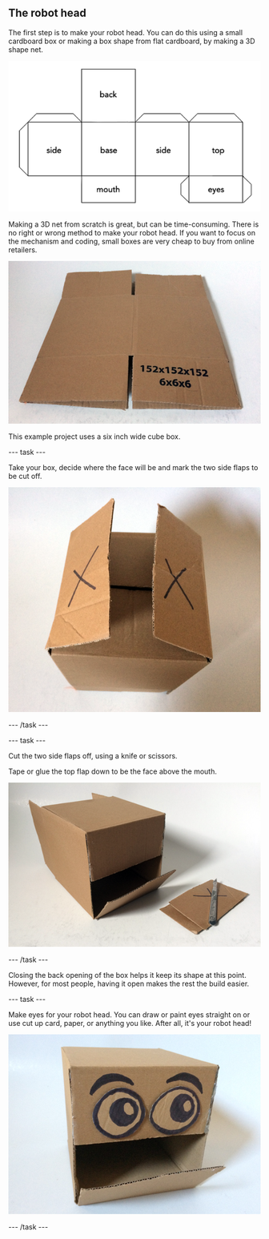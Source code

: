 ## The robot head

The first step is to make your robot head. You can do this using a small cardboard box or making a box shape from flat cardboard, by making a 3D shape net.

![3D net of a cube robot head](images/robotHead_3DNet.png)

Making a 3D net from scratch is great, but can be time-consuming. There is no right or wrong method to make your robot head. If you want to focus on the mechanism and coding, small boxes are very cheap to buy from online retailers.

![Cheap cardboard box](images/robotHead_cheapBox.png)

This example project uses a six inch wide cube box.

--- task ---

Take your box, decide where the face will be and mark the two side flaps to be cut off.

![The two side flaps](images/robotHead_sideFlaps.png)

--- /task ---

--- task ---

Cut the two side flaps off, using a knife or scissors.

Tape or glue the top flap down to be the face above the mouth.

![Upper face fixed in place](images/robotHead_upperFace.png)

--- /task ---

Closing the back opening of the box helps it keep its shape at this point. However, for most people, having it open makes the rest the build easier.

--- task ---

Make eyes for your robot head. You can draw or paint eyes straight on or use cut up card, paper, or anything you like. After all, it's your robot head!

![Robot head eyes](images/robotHead_eyes.png)

--- /task ---



